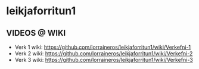 # leikjaforritun1
## VIDEOS @ WIKI
* Verk 1 wiki: https://github.com/lorraineros/leikjaforritun1/wiki/Verkefni-1
* Verk 2 wiki: https://github.com/lorraineros/leikjaforritun1/wiki/Verkefni-2
* Verk 3 wiki: https://github.com/lorraineros/leikjaforritun1/wiki/Verkefni-3
